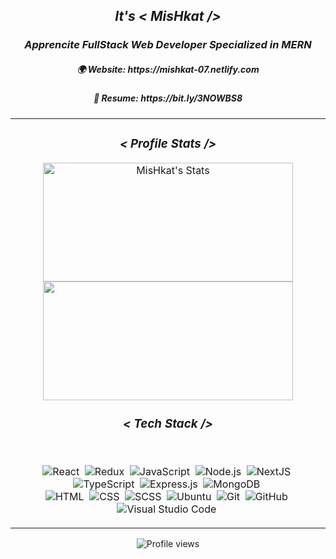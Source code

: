 <h2 align="center"><i><b>It's <  MisHkat  /></b></i></h2>
<h3 align="center"><i>Apprencite FullStack Web Developer Specialized in MERN</i></h3>

<div align="center">
<h5>🌍 Website: https://mishkat-07.netlify.com </h5>
<h5>📑 Resume: https://bit.ly/3NOWBS8</h5>
</div>

<div align="center">
            
  <table>
  <tr >
    <td>
<div align="center">
<h3 align="center"><i><  Profile Stats  /></i></h3>
            
<img height="190" width="400" src="https://mishkat07-readme.vercel.app/api?username=MisHkat07&include_all_commits=true&hide_border=true&show_icons=true&&include_all_commits=true&count_private=true&theme=transparent" alt="MisHkat's Stats" />    
<img height="190" width="400" src="https://mishkat07-readme.vercel.app/api/top-langs/?username=MisHkat07&hide_border=true&layout=compact&show_icons=true&theme=transparent&langs_count=10"/>
</div>

<h3 align="center"><i><  Tech Stack  /></i></h3>
   <br/>
<div align="center" width="825">
 
![React](https://img.shields.io/badge/-React-05122A?style=flat&logo=react)&nbsp;
![Redux](https://img.shields.io/badge/-Redux-05122A?style=flat&logo=redux)&nbsp;
![JavaScript](https://img.shields.io/badge/-JavaScript-05122A?style=flat&logo=javascript)&nbsp;
![Node.js](https://img.shields.io/badge/-Node.js-05122A?style=flat&logo=node.js)&nbsp;
![NextJS](https://img.shields.io/badge/-NextJS-05122A?style=flat&logo=next.js)&nbsp;
![TypeScript](https://img.shields.io/badge/-TypeScript-05122A?style=flat&logo=typescript)&nbsp;
![Express.js](https://img.shields.io/badge/-Express.js-05122A?style=flat&logo=express.js)&nbsp;
![MongoDB](https://img.shields.io/badge/-MongoDB-05122A?style=flat&logo=mongodb)&nbsp;<br/>
![HTML](https://img.shields.io/badge/-HTML-05122A?style=flat&logo=HTML5)&nbsp;
![CSS](https://img.shields.io/badge/-CSS-05122A?style=flat&logo=CSS3&logoColor=1572B6)&nbsp;
![SCSS](https://img.shields.io/badge/-SCSS-05122A?style=flat&logo=SASS&logoColor=1572B6)&nbsp;
![Ubuntu](https://img.shields.io/badge/-Ubuntu-05122A?style=flat&logo=ubuntu&logoColor=1572B6)&nbsp;
![Git](https://img.shields.io/badge/-Git-05122A?style=flat&logo=git)&nbsp;
![GitHub](https://img.shields.io/badge/-GitHub-05122A?style=flat&logo=github)&nbsp;
![Visual Studio Code](https://img.shields.io/badge/-Visual%20Studio%20Code-05122A?style=flat&logo=visual-studio-code&logoColor=007ACC)&nbsp;

</div>
    </td>
  </tr>
</table>
 
![Profile views](https://gpvc.arturio.dev/MisHkat07)
</div>
